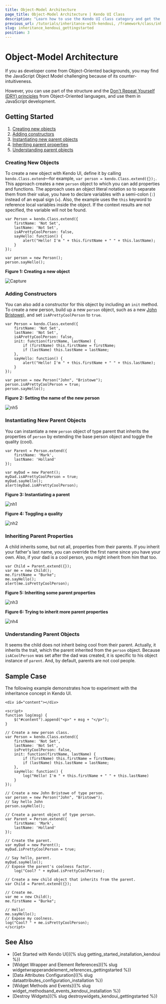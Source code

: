 ```yaml
---
title: Object-Model Architecture
page_title: Object-Model Architecture | Kendo UI Class
description: "Learn how to use the Kendo UI class category and get the basics of doing JavaScript inheritance with Kendo UI."
previous_url: /tutorials/inheritance-with-kendoui, /framework/class/inheritance
slug: inheritance_kendoui_gettingstarted
position: 3
---
```


# Object-Model Architecture

If you as developer come from Object-Oriented backgrounds, you may find the JavaScript Object Model challenging because of its counter-intuitiveness.

However, you can use part of the structure and the [Don't Repeat Yourself (DRY) principles](https://en.wikipedia.org/wiki/Don%27t_repeat_yourself) from Object-Oriented languages, and use them in JavaScript development.

## Getting Started

1. [Creating new objects](#creating-new-objects)
1. [Adding constructors](#adding-contructors)
1. [Instantiating new parent objects](#instantiating-new-parent-objects)
1. [Inheriting parent properties](#inheriting-parent-properties)
1. [Understanding parent objects](#understanding-parent-objects)

### Creating New Objects

To create a new object with Kendo UI, define it by calling `kendo.Class.extend`&mdash;for example, `var person = kendo.Class.extend({});`. This approach creates a new `person` object to which you can add properties and functions. The approach uses an object literal notation so to separate them from their value, you have to declare variables with a semi-colon (`:`) instead of an equal sign (`=`). Also, the example uses the `this` keyword to reference local variables inside the object. If the context results are not specified, the variable will not be found.

    var Person = kendo.Class.extend({
        firstName: 'Not Set',
        lastName: 'Not Set',
        isAPrettyCoolPerson: false,
        sayHello: function() {
            alert("Hello! I'm " + this.firstName + " " + this.lastName);
        }
    });

    var person = new Person();
    person.sayHello();

**Figure 1: Creating a new object**

![Capture](../images/inheritance/8c23-capture.png)

### Adding Constructors

You can also add a constructor for this object by including an `init` method. To create a new person, build up a new `person` object, such as a new [John Bristowe](http://twitter.com/johnbristowe)), and set `isAPrettyCoolPerson` to `true`.

    var Person = kendo.Class.extend({
        firstName: 'Not Set',
        lastName: 'Not Set',
        isAPrettyCoolPerson: false,
        init: function(firstName, lastName) {
            if (firstName) this.firstName = firstName;
            if (lastName) this.lastName = lastName;
        },
        sayHello: function() {
            alert("Hello! I'm " + this.firstName + " " + this.lastName);
        }
    });

    var person = new Person("John", "Bristowe");
    person.isAPrettyCoolPerson = true;
    person.sayHello();

**Figure 2: Setting the name of the new person**

![nh5](../images/inheritance/8c23-nh5.png)

### Instantiating New Parent Objects

You can instantiate a new `person` object of type parent that inherits the properties of `person` by extending the base person object and toggle the quality (cool).

    var Parent = Person.extend({
        firstName: 'Mark',
        lastName: 'Holland'
    });

    var myDad = new Parent();
    myDad.isAPrettyCoolPerson = true;
    myDad.sayHello();
    alert(myDad.isAPrettyCoolPerson);

**Figure 3: Instantiating a parent**

![nh1](../images/inheritance/8c23-nh1_1.png)

**Figure 4: Toggling a quality**

![nh2](../images/inheritance/8c23-nh2.png)

### Inheriting Parent Properties

A child inherits some, but not all, properties from their parents. If you inherit your father's last name, you can override the first name since you have your own. Also, if your dad is a cool person, you might inherit from him that too.

    var Child = Parent.extend({});
    var me = new Child();
    me.firstName = "Burke";
    me.sayHello();
    alert(me.isPrettyCoolPerson);

**Figure 5: Inheriting some parent properties**

![nh3](../images/inheritance/8c23-nh3.png)

**Figure 6: Trying to inherit more parent properties**

![nh4](../images/inheritance/8c23-nh4.png)

### Understanding Parent Objects

It seems the child does not inherit being cool from their parent. Actually, it inherits the trait, which the parent inherited from the `person` object. Because `isACoolPerson` was set after the dad was created, it is specific to his object instance of `parent`. And, by default, parents are not cool people.

## Sample Case

The following example demonstrates how to experiment with the inheritance concept in Kendo UI.

```dojo
<div id="content"></div>

<script>
function log(msg) {
    $("#content").append("<p>" + msg + "</p>");
}

// Create a new person class.
var Person = kendo.Class.extend({
    firstName: 'Not Set',
    lastName: 'Not Set',
    isPrettyCoolPerson: false,
    init: function(firstName, lastName) {
        if (firstName) this.firstName = firstName;
        if (lastName) this.lastName = lastName;
    },
    sayHello: function() {
        log("Hello! I'm " + this.firstName + " " + this.lastName)
    }
});

// Create a new John Bristowe of type person.
var person = new Person("John", "Bristowe");
// Say hello John
person.sayHello();

// Create a parent object of type person.
var Parent = Person.extend({
    firstName: 'Mark',
    lastName: 'Holland'
});

// Create the parent.
var myDad = new Parent();
myDad.isPrettyCoolPerson = true;

// Say hello, parent.
myDad.sayHello();
// Expose the parent's coolness factor.
    log("Cool? " + myDad.isPrettyCoolPerson);

// Create a new child object that inherits from the parent.
var Child = Parent.extend({});

// Create me.
var me = new Child();
me.firstName = "Burke";

// Hello!
me.sayHello();
// Expose my coolness.
log("Cool? " + me.isPrettyCoolPerson);
</script>
```

## See Also

* [Get Started with Kendo UI]({% slug getting_started_installation_kendoui %})
* [Widget Wrapper and Element References]({% slug widgetwrapperandelement_references_gettingstarted %})
* [Data Attributes Configuration]({% slug dataattributes_configuration_installation %})
* [Widget Methods and Events]({% slug widget_methodsand_events_kendoui_installation %})
* [Destroy Widgets]({% slug destroywidgets_kendoui_gettingstarted %})
